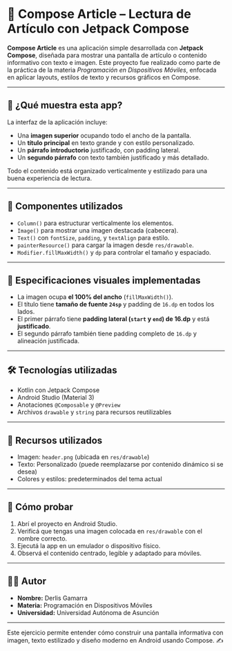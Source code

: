 # 📰 Compose Article – Lectura de Artículo con Jetpack Compose

**Compose Article** es una aplicación simple desarrollada con **Jetpack Compose**, diseñada para mostrar una pantalla de artículo o contenido informativo con texto e imagen. Este proyecto fue realizado como parte de la práctica de la materia *Programación en Dispositivos Móviles*, enfocada en aplicar layouts, estilos de texto y recursos gráficos en Compose.

---

## 📱 ¿Qué muestra esta app?

La interfaz de la aplicación incluye:

- Una **imagen superior** ocupando todo el ancho de la pantalla.
- Un **título principal** en texto grande y con estilo personalizado.
- Un **párrafo introductorio** justificado, con padding lateral.
- Un **segundo párrafo** con texto también justificado y más detallado.

Todo el contenido está organizado verticalmente y estilizado para una buena experiencia de lectura.

---

## 🧩 Componentes utilizados

- `Column()` para estructurar verticalmente los elementos.
- `Image()` para mostrar una imagen destacada (cabecera).
- `Text()` con `fontSize`, `padding`, y `textAlign` para estilo.
- `painterResource()` para cargar la imagen desde `res/drawable`.
- `Modifier.fillMaxWidth()` y `dp` para controlar el tamaño y espaciado.

---

## 🎨 Especificaciones visuales implementadas

- La imagen ocupa **el 100% del ancho** (`fillMaxWidth()`).
- El título tiene **tamaño de fuente `24sp`** y padding de `16.dp` en todos los lados.
- El primer párrafo tiene **padding lateral (`start` y `end`) de 16.dp** y está **justificado**.
- El segundo párrafo también tiene padding completo de `16.dp` y alineación justificada.

---

## 🛠️ Tecnologías utilizadas

- Kotlin con Jetpack Compose
- Android Studio (Material 3)
- Anotaciones `@Composable` y `@Preview`
- Archivos `drawable` y `string` para recursos reutilizables

---

## 📂 Recursos utilizados

- Imagen: `header.png` (ubicada en `res/drawable`)
- Texto: Personalizado (puede reemplazarse por contenido dinámico si se desea)
- Colores y estilos: predeterminados del tema actual

---

## 🚀 Cómo probar

1. Abrí el proyecto en Android Studio.
2. Verificá que tengas una imagen colocada en `res/drawable` con el nombre correcto.
3. Ejecutá la app en un emulador o dispositivo físico.
4. Observá el contenido centrado, legible y adaptado para móviles.

---

## 🧑‍🎓 Autor

- **Nombre:** Derlis Gamarra  
- **Materia:** Programación en Dispositivos Móviles  
- **Universidad:** Universidad Autónoma de Asunción  

---

Este ejercicio permite entender cómo construir una pantalla informativa con imagen, texto estilizado y diseño moderno en Android usando Compose. ✍️
